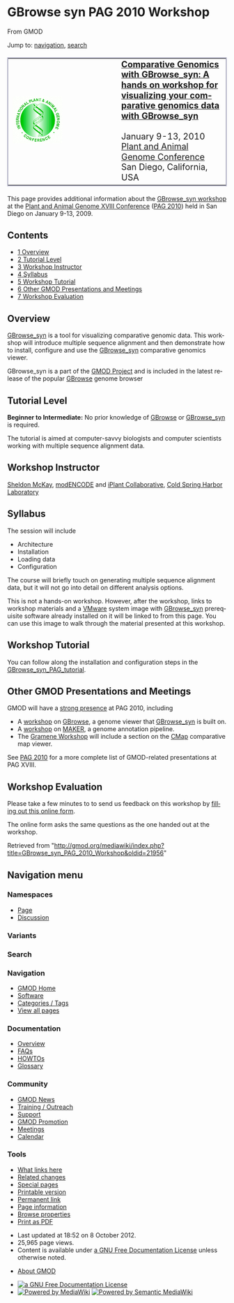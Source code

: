 <div id="mw-page-base" class="noprint">

</div>

<div id="mw-head-base" class="noprint">

</div>

<div id="content" class="mw-body" role="main">

<span id="top"></span>

<div id="mw-js-message" style="display:none;">

</div>



# <span dir="auto">GBrowse syn PAG 2010 Workshop</span>

<div id="bodyContent">

<div id="siteSub">

From GMOD

</div>

<div id="contentSub">

</div>

<div id="jump-to-nav" class="mw-jump">

Jump to: [navigation](#mw-navigation), [search](#p-search)

</div>

<div id="mw-content-text" class="mw-content-ltr" lang="en" dir="ltr">

<table
style="font-size: 140%; vertical-align: middle; border: 2px solid #A6A6BC; line-height: 120%"
data-cellpadding="10">
<colgroup>
<col style="width: 50%" />
<col style="width: 50%" />
</colgroup>
<tbody>
<tr class="odd">
<td><a href="http://www.intl-pag.org/" rel="nofollow"
title="PAG 2009"><img src="../mediawiki/images/c/c2/Paglogo.gif"
width="114" height="107" alt="PAG 2009" /></a></td>
<td data-valign="center"><strong><a
href="http://www.intl-pag.org/18/18-gbrowse_syn.html"
class="external text" rel="nofollow">Comparative Genomics with
GBrowse_syn: A hands on workshop for visualizing your comparative
genomics data with GBrowse_syn</a></strong><br />
<br />
January 9-13, 2010<br />
<a href="http://www.intl-pag.org/" class="external text"
rel="nofollow">Plant and Animal Genome Conference</a><br />
San Diego, California, USA</td>
</tr>
</tbody>
</table>

  
This page provides additional information about the
<a href="http://www.intl-pag.org/18/18-gbrowse_syn.html"
class="external text" rel="nofollow">GBrowse_syn workshop</a> at the
<a href="http://www.intl-pag.org/" class="external text"
rel="nofollow">Plant and Animal Genome XVIII Conference</a> ([PAG
2010](PAG_2010 "PAG 2010")) held in San Diego on January 9-13, 2009.

  

<div id="toc" class="toc">

<div id="toctitle">

## Contents

</div>

- [<span class="tocnumber">1</span>
  <span class="toctext">Overview</span>](#Overview)
- [<span class="tocnumber">2</span> <span class="toctext">Tutorial
  Level</span>](#Tutorial_Level)
- [<span class="tocnumber">3</span> <span class="toctext">Workshop
  Instructor</span>](#Workshop_Instructor)
- [<span class="tocnumber">4</span>
  <span class="toctext">Syllabus</span>](#Syllabus)
- [<span class="tocnumber">5</span> <span class="toctext">Workshop
  Tutorial</span>](#Workshop_Tutorial)
- [<span class="tocnumber">6</span> <span class="toctext">Other GMOD
  Presentations and
  Meetings</span>](#Other_GMOD_Presentations_and_Meetings)
- [<span class="tocnumber">7</span> <span class="toctext">Workshop
  Evaluation</span>](#Workshop_Evaluation)

</div>

  

## <span id="Overview" class="mw-headline">Overview</span>

[GBrowse_syn](GBrowse_syn.1 "GBrowse syn") is a tool for visualizing
comparative genomic data. This workshop will introduce multiple sequence
alignment and then demonstrate how to install, configure and use the
[GBrowse_syn](GBrowse_syn.1 "GBrowse syn") comparative genomics viewer.

GBrowse_syn is a part of the [GMOD Project](Main_Page "Main Page") and
is included in the latest release of the popular
[GBrowse](GBrowse.1 "GBrowse") genome browser

## <span id="Tutorial_Level" class="mw-headline">Tutorial Level</span>

**Beginner to Intermediate:** No prior knowledge of
[GBrowse](GBrowse.1 "GBrowse") or
[GBrowse_syn](GBrowse_syn.1 "GBrowse syn") is required.

The tutorial is aimed at computer-savvy biologists and computer
scientists working with multiple sequence alignment data.

## <span id="Workshop_Instructor" class="mw-headline">Workshop Instructor</span>

[Sheldon McKay](User:Mckays "User:Mckays"),
<a href="http://modencode.org" class="external text"
rel="nofollow">modENCODE</a> and
<a href="http://www.iplantcollaborative.org/" class="external text"
rel="nofollow">iPlant Collaborative</a>,
<a href="http://www.cshl.edu/" class="external text" rel="nofollow">Cold
Spring Harbor Laboratory</a>

## <span id="Syllabus" class="mw-headline">Syllabus</span>

The session will include

- Architecture
- Installation
- Loading data
- Configuration

The course will briefly touch on generating multiple sequence alignment
data, but it will not go into detail on different analysis options.

This is not a hands-on workshop. However, after the workshop, links to
workshop materials and a <a
href="http://gmod.org/mediawiki/index.php?title=VMware&amp;action=edit&amp;redlink=1"
class="new" title="VMware (page does not exist)">VMware</a> system image
with [GBrowse_syn](GBrowse_syn.1 "GBrowse syn") prerequisite software
already installed on it will be linked to from this page. You can use
this image to walk through the material presented at this workshop.

## <span id="Workshop_Tutorial" class="mw-headline">Workshop Tutorial</span>

You can follow along the installation and configuration steps in the
[GBrowse_syn_PAG_tutorial](GBrowse_syn_PAG_tutorial "GBrowse syn PAG tutorial").

## <span id="Other_GMOD_Presentations_and_Meetings" class="mw-headline">Other GMOD Presentations and Meetings</span>

GMOD will have a [strong presence](PAG_2010 "PAG 2010") at PAG 2010,
including

- A [workshop](GBrowse_PAG_2010_Workshop "GBrowse PAG 2010 Workshop") on
  [GBrowse](GBrowse.1 "GBrowse"), a genome viewer that
  [GBrowse_syn](GBrowse_syn.1 "GBrowse syn") is built on.
- A [workshop](MAKER_PAG_2010_Workshop "MAKER PAG 2010 Workshop") on
  [MAKER](MAKER.1 "MAKER"), a genome annotation pipeline.
- The <a href="http://www.intl-pag.org/18/18-gramene.html"
  class="external text" rel="nofollow">Gramene Workshop</a> will include
  a section on the [CMap](CMap.1 "CMap") comparative map viewer.

See [PAG 2010](PAG_2010 "PAG 2010") for a more complete list of
GMOD-related presentations at PAG XVIII.

## <span id="Workshop_Evaluation" class="mw-headline">Workshop Evaluation</span>

Please take a few minutes to to send us feedback on this workshop by <a
href="http://survey.oit.duke.edu/ViewsFlash/servlet/viewsflash?cmd=showform&amp;pollid=NESCent!GBrowse_synPAG2010"
class="external text" rel="nofollow">filling out this online form</a>.

The online form asks the same questions as the one handed out at the
workshop.

</div>

<div class="printfooter">

Retrieved from
"<http://gmod.org/mediawiki/index.php?title=GBrowse_syn_PAG_2010_Workshop&oldid=21956>"

</div>

<div id="catlinks" class="catlinks catlinks-allhidden">

</div>

<div class="visualClear">

</div>

</div>

</div>

<div id="mw-navigation">

## Navigation menu

<div id="mw-head">



<div id="left-navigation">

<div id="p-namespaces" class="vectorTabs" role="navigation"
aria-labelledby="p-namespaces-label">

### Namespaces

- <span id="ca-nstab-main"><a href="GBrowse_syn_PAG_2010_Workshop" accesskey="c"
  title="View the content page [c]">Page</a></span>
- <span id="ca-talk"><a
  href="http://gmod.org/mediawiki/index.php?title=Talk:GBrowse_syn_PAG_2010_Workshop&amp;action=edit&amp;redlink=1"
  accesskey="t"
  title="Discussion about the content page [t]">Discussion</a></span>

</div>

<div id="p-variants" class="vectorMenu emptyPortlet" role="navigation"
aria-labelledby="p-variants-label">

### 

### Variants[](#)

<div class="menu">

</div>

</div>

</div>

<div id="right-navigation">





</div>

<div id="p-search" role="search">

### Search

<div id="simpleSearch">

</div>

</div>

</div>

</div>

<div id="mw-panel">

<div id="p-logo" role="banner">

<a href="Main_Page"
style="background-image: url(../images/GMOD-cogs.png);"
title="Visit the main page"></a>

</div>

<div id="p-Navigation" class="portal" role="navigation"
aria-labelledby="p-Navigation-label">

### Navigation

<div class="body">

- <span id="n-GMOD-Home">[GMOD Home](Main_Page)</span>
- <span id="n-Software">[Software](GMOD_Components)</span>
- <span id="n-Categories-.2F-Tags">[Categories /
  Tags](Categories)</span>
- <span id="n-View-all-pages">[View all pages](Special:AllPages)</span>

</div>

</div>

<div id="p-Documentation" class="portal" role="navigation"
aria-labelledby="p-Documentation-label">

### Documentation

<div class="body">

- <span id="n-Overview">[Overview](Overview)</span>
- <span id="n-FAQs">[FAQs](Category:FAQ)</span>
- <span id="n-HOWTOs">[HOWTOs](Category:HOWTO)</span>
- <span id="n-Glossary">[Glossary](Glossary)</span>

</div>

</div>

<div id="p-Community" class="portal" role="navigation"
aria-labelledby="p-Community-label">

### Community

<div class="body">

- <span id="n-GMOD-News">[GMOD News](GMOD_News)</span>
- <span id="n-Training-.2F-Outreach">[Training /
  Outreach](Training_and_Outreach)</span>
- <span id="n-Support">[Support](Support)</span>
- <span id="n-GMOD-Promotion">[GMOD Promotion](GMOD_Promotion)</span>
- <span id="n-Meetings">[Meetings](Meetings)</span>
- <span id="n-Calendar">[Calendar](Calendar)</span>

</div>

</div>

<div id="p-tb" class="portal" role="navigation"
aria-labelledby="p-tb-label">

### Tools

<div class="body">

- <span id="t-whatlinkshere"><a href="Special:WhatLinksHere/GBrowse_syn_PAG_2010_Workshop"
  accesskey="j" title="A list of all wiki pages that link here [j]">What
  links here</a></span>
- <span id="t-recentchangeslinked"><a href="Special:RecentChangesLinked/GBrowse_syn_PAG_2010_Workshop"
  accesskey="k"
  title="Recent changes in pages linked from this page [k]">Related
  changes</a></span>
- <span id="t-specialpages"><a href="Special:SpecialPages" accesskey="q"
  title="A list of all special pages [q]">Special pages</a></span>
- <span id="t-print"><a
  href="http://gmod.org/mediawiki/index.php?title=GBrowse_syn_PAG_2010_Workshop&amp;printable=yes"
  rel="alternate" accesskey="p"
  title="Printable version of this page [p]">Printable version</a></span>
- <span id="t-permalink">[Permanent
  link](http://gmod.org/mediawiki/index.php?title=GBrowse_syn_PAG_2010_Workshop&oldid=21956 "Permanent link to this revision of the page")</span>
- <span id="t-info">[Page
  information](http://gmod.org/mediawiki/index.php?title=GBrowse_syn_PAG_2010_Workshop&action=info)</span>
- <span id="t-smwbrowselink"><a href="Special:Browse/GBrowse_syn_PAG_2010_Workshop"
  rel="smw-browse">Browse properties</a></span>
- <span id="t-pdf">[Print as
  PDF](http://gmod.org/mediawiki/index.php?title=Special:PdfPrint&page=GBrowse_syn_PAG_2010_Workshop)</span>

</div>

</div>

</div>

</div>

<div id="footer" role="contentinfo">

- <span id="footer-info-lastmod">Last updated at 18:52 on 8 October
  2012.</span>
- <span id="footer-info-viewcount">25,965 page views.</span>
- <span id="footer-info-copyright">Content is available under
  <a href="http://www.gnu.org/licenses/fdl-1.3.html" class="external"
  rel="nofollow">a GNU Free Documentation License</a> unless otherwise
  noted.</span>

<!-- -->

- <span id="footer-places-about">[About
  GMOD](GMOD:About "GMOD:About")</span>

<!-- -->

- <span id="footer-copyrightico">[<img src="http://www.gnu.org/graphics/gfdl-logo-small.png" width="88"
  height="31" alt="a GNU Free Documentation License" />](http://www.gnu.org/licenses/fdl-1.3.html)</span>
- <span id="footer-poweredbyico">[<img
  src="../mediawiki/skins/common/images/poweredby_mediawiki_88x31.png"
  width="88" height="31" alt="Powered by MediaWiki" />](http://www.mediawiki.org/)
  [<img
  src="../mediawiki/extensions/SemanticMediaWiki/resources/images/smw_button.png"
  width="88" height="31" alt="Powered by Semantic MediaWiki" />](https://www.semantic-mediawiki.org/wiki/Semantic_MediaWiki)</span>

<div style="clear:both">

</div>

</div>
